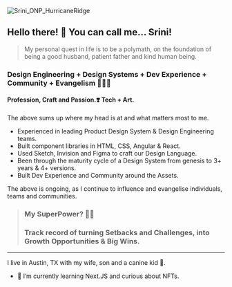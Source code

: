 ![Srini_ONP_HurricaneRidge](https://user-images.githubusercontent.com/473579/130889941-8c4bf452-efe8-4455-b4f7-02c06156fea3.jpeg)

## Hello there! 👋 You can call me... Srini!

> My personal quest in life is to be a polymath, on the foundation of being a good husband, patient father and kind human being.

### Design Engineering + Design Systems + Dev Experience + Community + Evangelism 🧑🏽‍💻
#### Profession, Craft and Passion.❣️ Tech + Art. 
The above sums up where my head is at and what matters most to me.

- Experienced in leading Product Design System & Design Engineering teams.
- Built component libraries in HTML, CSS, Angular & React.
- Used Sketch, Invision and Figma to craft our Design Language.
- Been through the maturity cycle of a Design System from genesis to 3+ years & 4+ versions.
- Built Dev Experience and Community around the Assets.

The above is ongoing, as I continue to influence and evangelise individuals, teams and communities.

> ### My SuperPower? 🦸🏽‍
> ### Track record of turning Setbacks and Challenges, into Growth Opportunities & Big Wins.

---

I live in Austin, TX with my wife, son and a canine kid 🐾.

- 🌱 I’m currently learning Next.JS and curious about NFTs.

